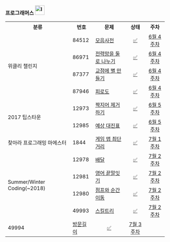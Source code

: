 ### 프로그래머스 <img width="30" alt="level_badge2" src="https://user-images.githubusercontent.com/104837715/174593613-39add481-57d0-4170-a081-8ad1a03d0af2.png">

<table>
      <tr>
          <th style="text-align: center">분류</th>
          <th style="text-align: center">번호</th>
          <th style="text-align: center">문제</th>
          <th style="text-align: center">상태</th>
          <th style="text-align: center">주차</th>
      </tr>
      <!--Solution_WeeklyChallenge-->
      <tr>
          <td rowspan="4">위클리 챌린지</td>
          <td>84512</td>
          <td><a href="https://programmers.co.kr/learn/courses/30/lessons/84512">모음사전</a></td>
          <td align="center"><a href="#">✅</a></td>
          <td align="center"><a href="https://github.com/imyoi/programmers-challenges/blob/main/src/main/java/imyoi/weekly/Solution_WeeklyChallenge.java">6월 4주차</a></td>
      </tr>
      <tr>
          <td>86971</td>
          <td><a href="https://programmers.co.kr/learn/courses/30/lessons/86971">전력망을 둘로 나누기</a></td>
          <td align="center"><a href="https://github.com/imyoi/daily-algorithm/tree/master/src/main/java/programmers/level2/Solution_WeeklyChallenge.java">✅</a></td>
          <td align="center"><a href="https://github.com/imyoi/programmers-challenges/blob/main/src/main/java/imyoi/weekly/Solution_WeeklyChallenge.java">6월 4주차</a></td>
      </tr>
      <tr>
          <td>87377</td>
          <td><a href="https://programmers.co.kr/learn/courses/30/lessons/87377">교점에 별 만들기</a></td>
          <td align="center"><a href="https://github.com/imyoi/daily-algorithm/tree/master/src/main/java/programmers/level2/Solution_WeeklyChallenge.java">✅</a></td>
          <td align="center"><a href="https://github.com/imyoi/programmers-challenges/blob/main/src/main/java/imyoi/weekly/Solution_WeeklyChallenge.java">6월 4주차</a></td>
      </tr>
      <tr>
          <td>87946</td>
          <td><a href="https://programmers.co.kr/learn/courses/30/lessons/87946">피로도</a></td>
          <td align="center"><a href="https://github.com/imyoi/daily-algorithm/tree/master/src/main/java/programmers/level2/Solution_WeeklyChallenge.java">✅</a></td>
          <td align="center"><a href="https://github.com/imyoi/programmers-challenges/blob/main/src/main/java/imyoi/weekly/Solution_WeeklyChallenge.java">6월 4주차</a></td>
      </tr>
      <!--Solution_TipsTown2017-->
      <tr>
          <td rowspan="2">2017 팁스타운</td>
          <td>12973</td>
          <td><a href="https://programmers.co.kr/learn/courses/30/lessons/12973">짝지어 제거하기</a></td>
          <td align="center"><a href="https://github.com/imyoi/daily-algorithm/tree/master/src/main/java/programmers/level2/Solution_TipsTown2017.java">✅</a></td>
          <td align="center"><a href="https://github.com/imyoi/programmers-challenges/blob/main/src/main/java/imyoi/weekly/Solution_TipsTown2017.java">6월 5주차</a></td>
      </tr>
      <tr>
          <td>12985</td>
          <td><a href="https://programmers.co.kr/learn/courses/30/lessons/12985">예상 대진표</a></td>
          <td align="center"><a href="https://github.com/imyoi/daily-algorithm/tree/master/src/main/java/programmers/level2/Solution_TipsTown2017.java">✅</a></td>
          <td align="center"><a href="https://github.com/imyoi/programmers-challenges/blob/main/src/main/java/imyoi/weekly/Solution_TipsTown2017.java">6월 5주차</a></td>
      </tr>
      <!--Solution_Maester-->
      <tr>
          <td>찾아라 프로그래밍 마에스터</td>
          <td>1844</td>
          <td><a href="https://programmers.co.kr/learn/courses/30/lessons/1844">게임 맵 최단거리</a></td>
          <td align="center"><a href="https://github.com/imyoi/daily-algorithm/tree/master/src/main/java/programmers/level2/Solution_Maester.java">✅</a></td>
          <td align="center"><a href="https://github.com/imyoi/programmers-challenges/blob/main/src/main/java/imyoi/weekly/Solution_Maester.java">7월 1주차</a></td>
      </tr>
      <!--Solution_SummerWinter2018-->
      <tr>
          <td rowspan="4">Summer/Winter Coding(~2018)</td>
          <td>12978</td>
          <td><a href="https://programmers.co.kr/learn/courses/30/lessons/12978">배달</a></td>
          <td align="center"><a href="https://github.com/imyoi/daily-algorithm/tree/master/src/main/java/programmers/level2/Solution_SummerWinter2018.java">✅</a></td>
          <td align="center"><a href="https://github.com/imyoi/programmers-challenges/blob/main/src/main/java/imyoi/weekly/Solution_SummerWinter2018.java">7월 2주차</a></td>
      </tr>
      <tr>
          <td>12981</td>
          <td><a href="https://programmers.co.kr/learn/courses/30/lessons/12981">영어 끝말잇기</a></td>
          <td align="center"><a href="https://github.com/imyoi/daily-algorithm/tree/master/src/main/java/programmers/level2/Solution_SummerWinter2018.java">✅</a></td>
          <td align="center"><a href="https://github.com/imyoi/programmers-challenges/blob/main/src/main/java/imyoi/weekly/Solution_SummerWinter2018.java">7월 2주차</a></td>
      </tr>
      <tr>
          <td>12980</td>
          <td><a href="https://programmers.co.kr/learn/courses/30/lessons/12980">점프와 순간 이동</a></td>
          <td align="center"><a href="https://github.com/imyoi/daily-algorithm/tree/master/src/main/java/programmers/level2/Solution_SummerWinter2018.java">✅</a></td>
          <td align="center"><a href="https://github.com/imyoi/programmers-challenges/blob/main/src/main/java/imyoi/weekly/Solution_SummerWinter2018.java">7월 2주차</a></td>
      </tr>
      <tr>
          <td>49993</td>
          <td><a href="https://programmers.co.kr/learn/courses/30/lessons/49993">스킬트리</a></td>
          <td align="center"><a href="https://github.com/imyoi/daily-algorithm/tree/master/src/main/java/programmers/level2/Solution_SummerWinter2018.java">✅</a></td>
          <td align="center"><a href="https://github.com/imyoi/programmers-challenges/blob/main/src/main/java/imyoi/weekly/Solution_SummerWinter2018.java">7월 2주차</a></td>
      </tr>
      <tr>
          <td>49994</td>
          <td><a href="https://programmers.co.kr/learn/courses/30/lessons/49994">방문길이</a></td>
          <td align="center"><a href="https://github.com/imyoi/daily-algorithm/tree/master/src/main/java/programmers/level2/Solution_SummerWinter2018.java">✅</a></td>
          <td align="center"><a href="https://github.com/imyoi/programmers-challenges/blob/main/src/main/java/imyoi/weekly/Solution_SummerWinter2018.java">7월 3주차</a></td>
      </tr>
  </table>